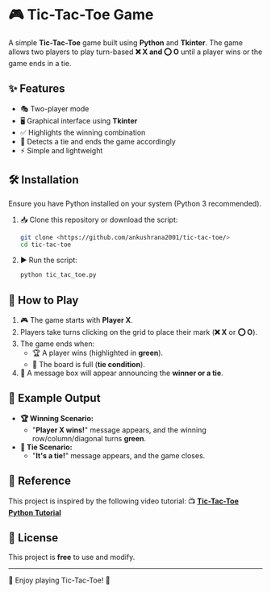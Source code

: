 # 🎮 Tic-Tac-Toe Game

A simple **Tic-Tac-Toe** game built using **Python** and **Tkinter**. The game allows two players to play turn-based **❌ X and ⭕ O** until a player wins or the game ends in a tie.

## ✨ Features
- 🎭 Two-player mode
- 🖥️ Graphical interface using **Tkinter**
- ✅ Highlights the winning combination
- 🔄 Detects a tie and ends the game accordingly
- ⚡ Simple and lightweight

## 🛠 Installation
Ensure you have Python installed on your system (Python 3 recommended).

1. 📥 Clone this repository or download the script:
   ```sh
   git clone <https://github.com/ankushrana2001/tic-tac-toe/>
   cd tic-tac-toe
   ```
2. ▶️ Run the script:
   ```sh
   python tic_tac_toe.py
   ```

## 🎲 How to Play
1. 🎮 The game starts with **Player X**.
2. Players take turns clicking on the grid to place their mark (**❌ X** or **⭕ O**).
3. The game ends when:
   - 🏆 A player wins (highlighted in **green**).
   - 🤝 The board is full (**tie condition**).
4. 🏁 A message box will appear announcing the **winner or a tie**.

## 🏅 Example Output
- **🏆 Winning Scenario:**
  - "**Player X wins!**" message appears, and the winning row/column/diagonal turns **green**.
- **🤝 Tie Scenario:**
  - "**It's a tie!**" message appears, and the game closes.

## 🔗 Reference
This project is inspired by the following video tutorial:
📺 **[Tic-Tac-Toe Python Tutorial](https://youtu.be/Dx7pQV0ZTso?si=--O78s-gAwJ3CdOg)**

## 📜 License
This project is **free** to use and modify.

---
🎉 Enjoy playing Tic-Tac-Toe! 🚀

